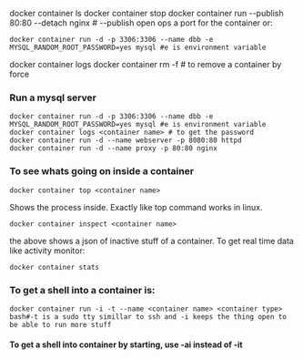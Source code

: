 docker container ls
docker container stop <id>
docker container run --publish 80:80 --detach nginx # --publish open ops a port for the container
or:
```
docker container run -d -p 3306:3306 --name dbb -e MYSQL_RANDOM_ROOT_PASSWORD=yes mysql #e is environment variable
```
docker container logs <container name>
docker container rm -f <id> # to remove a container by force
### Run a mysql server
```
docker container run -d -p 3306:3306 --name dbb -e MYSQL_RANDOM_ROOT_PASSWORD=yes mysql #e is environment variable
docker container logs <container name> # to get the password
docker container run -d --name webserver -p 8080:80 httpd
docker container run -d --name proxy -p 80:80 nginx
```
### To see whats going on inside a container
```
docker container top <container name>
```
Shows the process inside. Exactly like top command works in linux.
```
docker container inspect <container name>
```
the above shows a json of inactive stuff of a container.
To get real time data like activity monitor:
```
docker container stats
```
### To get a shell into a container is:
```
docker container run -i -t --name <container name> <container type> bash#-t is a sudo tty simillar to ssh and -i keeps the thing open to be able to run more stuff
```
#### To get a shell into container by starting, use -ai instead of -it

 
